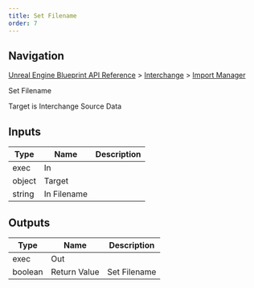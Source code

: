 ```yaml
---
title: Set Filename
order: 7
---
```

## Navigation

[Unreal Engine Blueprint API Reference](https://dev.epicgames.com/documentation/en-us/unreal-engine/BlueprintAPI) > [Interchange](https://dev.epicgames.com/documentation/en-us/unreal-engine/BlueprintAPI/Interchange) > [Import Manager](https://dev.epicgames.com/documentation/en-us/unreal-engine/BlueprintAPI/Interchange/ImportManager)

Set Filename

Target is Interchange Source Data

## Inputs

| Type | Name | Description |
| --- | --- | --- |
| exec | In |  |
| object | Target |  |
| string | In Filename |  |

## Outputs

| Type | Name | Description |
| --- | --- | --- |
| exec | Out |  |
| boolean | Return Value | Set Filename |
